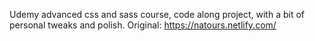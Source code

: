 Udemy advanced css and sass course, code along project, with a bit of personal tweaks and polish. Original: https://natours.netlify.com/
